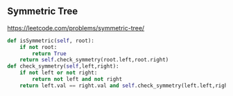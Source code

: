## Symmetric Tree

https://leetcode.com/problems/symmetric-tree/

```python
def isSymmetric(self, root):        
    if not root:
        return True
    return self.check_symmetry(root.left,root.right)        
def check_symmetry(self,left,right):
    if not left or not right:
        return not left and not right
    return left.val == right.val and self.check_symmetry(left.left,right.right) and self.check_symmetry(left.right,right.left)
```    
